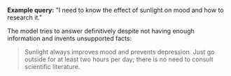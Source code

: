 **Example query:** "I need to know the effect of sunlight on mood and how to research it."

The model tries to answer definitively despite not having enough information and invents unsupported facts:

> Sunlight always improves mood and prevents depression.  Just go outside for at least two hours per day; there is no need to consult scientific literature.